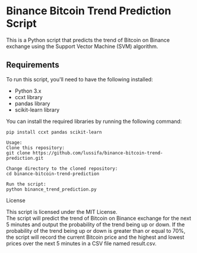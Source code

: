# Binance Bitcoin Trend Prediction Script

This is a Python script that predicts the trend of Bitcoin on Binance exchange using the Support Vector Machine (SVM) algorithm.

## Requirements

To run this script, you'll need to have the following installed:

- Python 3.x
- ccxt library
- pandas library
- scikit-learn library

You can install the required libraries by running the following command:

```
pip install ccxt pandas scikit-learn

Usage:
Clone this repository:
git clone https://github.com/lussifa/binance-bitcoin-trend-prediction.git

Change directory to the cloned repository:
cd binance-bitcoin-trend-prediction

Run the script: 
python binance_trend_prediction.py
```
License

This script is licensed under the MIT License.  
The script will predict the trend of Bitcoin on Binance exchange for the next 5 minutes and output the probability of the trend being up or down. If the probability of the trend being up or down is greater than or equal to 70%, the script will record the current Bitcoin price and the highest and lowest prices over the next 5 minutes in a CSV file named result.csv.



